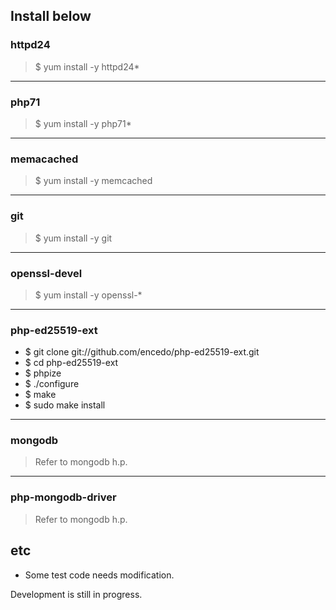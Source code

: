 Install below
---

### httpd24 
> $ yum install -y httpd24*
---

### php71 
> $ yum install -y php71*
---

### memacached
> $ yum install -y memcached
---

### git
> $ yum install -y git
---

### openssl-devel
> $ yum install -y openssl-*
---

### php-ed25519-ext
- $ git clone git://github.com/encedo/php-ed25519-ext.git
- $ cd php-ed25519-ext
- $ phpize <br>
- $ ./configure
- $ make 
- $ sudo make install 
---

### mongodb
> Refer to mongodb h.p.
---

### php-mongodb-driver
> Refer to mongodb h.p.

## etc
- Some test code needs modification.

Development is still in progress.

